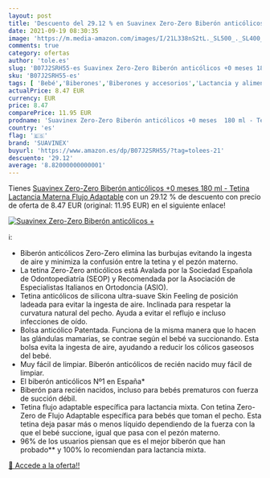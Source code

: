 ```yaml
---
layout: post
title: 'Descuento del 29.12 % en Suavinex Zero-Zero Biberón anticólicos +'
date: 2021-09-19 08:30:35
image: 'https://m.media-amazon.com/images/I/21L338nS2tL._SL500_._SL400_.jpg'
comments: true
category: ofertas
author: 'tole.es'
slug: 'B07J2SRH55-es Suavinex Zero-Zero Biberón anticólicos +0 meses 180 ml -...'
sku: 'B07J2SRH55-es'
tags: [ 'Bebé','Biberones','Biberones y accesorios','Lactancia y alimentación','biberón','lactancia','suavinex', ]
actualPrice: 8.47 EUR
currency: EUR
price: 8.47
comparePrice: 11.95 EUR
prodname: 'Suavinex Zero-Zero Biberón anticólicos +0 meses  180 ml - Tetina Lactancia Materna  Flujo Adaptable'
country: 'es'
flag: '🇪🇸'
brand: 'SUAVINEX'
buyurl: 'https://www.amazon.es/dp/B07J2SRH55/?tag=tolees-21'
descuento: '29.12'
average: '8.82000000000001'
---
```


Tienes [Suavinex Zero-Zero Biberón anticólicos +0 meses  180 ml - Tetina Lactancia Materna  Flujo Adaptable](https://www.amazon.es/dp/B07J2SRH55/?tag=tolees-21) con un 29.12 % de descuento con precio de oferta de 8.47 EUR (original: 11.95 EUR) en el siguiente enlace!

[![Suavinex Zero-Zero Biberón anticólicos +](https://m.media-amazon.com/images/I/21L338nS2tL._SL500_._SL400_.jpg)](https://www.amazon.es/dp/B07J2SRH55/?tag=tolees-21)

ℹ️:

- Biberón anticólicos Zero-Zero elimina las burbujas evitando la ingesta de aire y minimiza la confusión entre la tetina y el pezón materno.
- La tetina Zero-Zero anticólicos está Avalada por la Sociedad Española de Odontopediatría (SEOP) y Recomendada por la Asociación de Especialistas Italianos en Ortodoncia (ASIO).
- Tetina anticólicos de silicona ultra-suave Skin Feeling de posición ladeada para evitar la ingesta de aire. Inclinada para respetar la curvatura natural del pecho. Ayuda a evitar el reflujo e incluso infecciones de oído.
- Bolsa anticólico Patentada. Funciona de la misma manera que lo hacen las glándulas mamarias, se contrae según el bebé va succionando. Esta bolsa evita la ingesta de aire, ayudando a reducir los cólicos gaseosos del bebé.
- Muy fácil de limpiar. Biberón anticólicos de recién nacido muy fácil de limpiar.
- El biberón anticólicos Nº1 en España*
- Biberón para recién nacidos, incluso para bebés prematuros con fuerza de succión débil.
- Tetina flujo adaptable específica para lactancia mixta. Con tetina Zero-Zero de Flujo Adaptable específica para bebés que toman el pecho. Esta tetina deja pasar más o menos líquido dependiendo de la fuerza con la que el bebé succione, igual que pasa con el pezón materno.
- 96% de los usuarios piensan que es el mejor biberón que han probado** y 100% lo recomiendan para lactancia mixta.

[🛒 Accede a la oferta!!](https://www.amazon.es/dp/B07J2SRH55/?tag=tolees-21)
